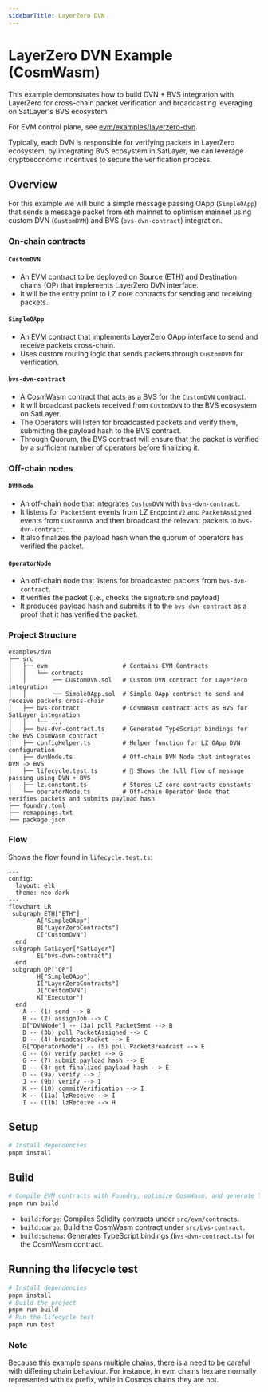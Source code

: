 ```yaml
---
sidebarTitle: LayerZero DVN
---
```


# LayerZero DVN Example (CosmWasm)

This example demonstrates how to build DVN + BVS integration with LayerZero for cross-chain packet verification
and broadcasting leveraging on SatLayer's BVS ecosystem.

For EVM control plane, see [evm/examples/layerzero-dvn](/evm/examples/layerzero-dvn).

Typically, each DVN is responsible for verifying packets in LayerZero ecosystem,
by integrating BVS ecosystem in SatLayer, we can leverage cryptoeconomic incentives to secure the verification process.

## Overview

For this example we will build a simple message passing OApp
(`SimpleOApp`) that sends a message packet from eth mainnet to optimism mainnet using custom DVN (`CustomDVN`) and BVS (`bvs-dvn-contract`) integration.

### On-chain contracts

#### `CustomDVN`

- An EVM contract to be deployed on Source (ETH) and Destination chains (OP) that implements LayerZero DVN interface.
- It will be the entry point to LZ core contracts for sending and receiving packets.

#### `SimpleOApp`

- An EVM contract that implements LayerZero OApp interface to send and receive packets cross-chain.
- Uses custom routing logic that sends packets through `CustomDVN` for verification.

#### `bvs-dvn-contract`

- A CosmWasm contract that acts as a BVS for the `CustomDVN` contract.
- It will broadcast packets received from `CustomDVN` to the BVS ecosystem on SatLayer.
- The Operators will listen for broadcasted packets and verify them, submitting the payload hash to the BVS contract.
- Through Quorum, the BVS contract will ensure that the packet is verified by a sufficient number of operators before finalizing it.

### Off-chain nodes

#### `DVNNode`

- An off-chain node that integrates `CustomDVN` with `bvs-dvn-contract`.
- It listens for `PacketSent` events from LZ `EndpointV2` and `PacketAssigned` events from `CustomDVN` and then broadcast the relevant packets to `bvs-dvn-contract`.
- It also finalizes the payload hash when the quorum of operators has verified the packet.

#### `OperatorNode`

- An off-chain node that listens for broadcasted packets from `bvs-dvn-contract`.
- It verifies the packet (i.e., checks the signature and payload)
- It produces payload hash and submits it to the `bvs-dvn-contract` as a proof that it has verified the packet.

### Project Structure

```
examples/dvn
├── src
│   ├── evm                     # Contains EVM Contracts
│   │   └── contracts
│   │       ├── CustomDVN.sol   # Custom DVN contract for LayerZero integration
│   │       └── SimpleOApp.sol  # Simple OApp contract to send and receive packets cross-chain
│   ├── bvs-contract            # CosmWasm contract acts as BVS for SatLayer integration
│   │   └── ...
│   ├── bvs-dvn-contract.ts     # Generated TypeScript bindings for the BVS CosmWasm contract
│   ├── configHelper.ts         # Helper function for LZ OApp DVN configuration
│   ├── dvnNode.ts              # Off-chain DVN Node that integrates DVN -> BVS
│   ├── lifecycle.test.ts       # 👀 Shows the full flow of message passing using DVN + BVS
│   ├── lz.constant.ts          # Stores LZ core contracts constants
│   └── operatorNode.ts         # Off-chain Operator Node that verifies packets and submits payload hash
├── foundry.toml
├── remappings.txt
└── package.json
```

### Flow

Shows the flow found in `lifecycle.test.ts`:

```mermaid
---
config:
  layout: elk
  theme: neo-dark
---
flowchart LR
 subgraph ETH["ETH"]
        A["SimpleOApp"]
        B["LayerZeroContracts"]
        C["CustomDVN"]
  end
 subgraph SatLayer["SatLayer"]
        E["bvs-dvn-contract"]
  end
 subgraph OP["OP"]
        H["SimpleOApp"]
        I["LayerZeroContracts"]
        J["CustomDVN"]
        K["Executor"]
  end
    A -- (1) send --> B
    B -- (2) assignJob --> C
    D["DVNNode"] -- (3a) poll PacketSent --> B
    D -- (3b) poll PacketAssigned --> C
    D -- (4) broadcastPacket --> E
    G["OperatorNode"] -- (5) poll PacketBroadcast --> E
    G -- (6) verify packet --> G
    G -- (7) submit payload hash --> E
    D -- (8) get finalized payload hash --> E
    D -- (9a) verify --> J
    J -- (9b) verify --> I
    K -- (10) commitVerification --> I
    K -- (11a) lzReceive --> I
    I -- (11b) lzReceive --> H
```

## Setup

```bash
# Install dependencies
pnpm install
```

## Build

```bash
# Compile EVM contracts with Foundry, optimize CosmWasm, and generate TS bindings
pnpm run build
```

- `build:forge`: Compiles Solidity contracts under `src/evm/contracts`.
- `build:cargo`: Build the CosmWasm contract under `src/bvs-contract`.
- `build:schema`: Generates TypeScript bindings (`bvs-dvn-contract.ts`) for the CosmWasm contract.

## Running the lifecycle test

```bash
# Install dependencies
pnpm install
# Build the project
pnpm run build
# Run the lifecycle test
pnpm run test
```

### Note

Because this example spans multiple chains, there is a need to be careful with differing chain behaviour.
For instance, in evm chains hex are normally represented with `0x` prefix, while in Cosmos chains they are not.
